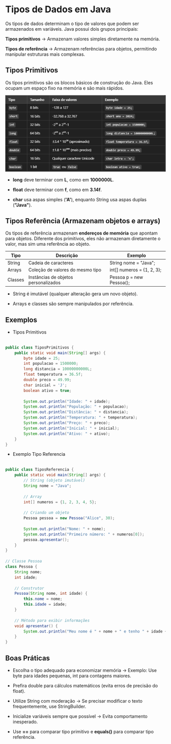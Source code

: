 # Tipos de Dados em Java

Os tipos de dados determinam o tipo de valores que podem ser armazenados em variáveis. Java possui dois grupos principais:

**Tipos primitivos** → Armazenam valores simples diretamente na memória.

**Tipos de referência** → Armazenam referências para objetos, permitindo manipular estruturas mais complexas.

## Tipos Primitivos

Os tipos primitivos são os blocos básicos de construção do Java. Eles ocupam um espaço fixo na memória e são mais rápidos.

![Tipos de Dados](tipos_de_dados.png)

- **long** deve terminar com **L**, como em **1000000L**.

- **float** deve terminar com **f**, como em **3.14f**.

- **char** usa aspas simples (**'A'**), enquanto String usa aspas duplas (**"Java"**).

## Tipos Referência (Armazenam objetos e arrays)

Os tipos de referência armazenam **endereços de memória** que apontam para objetos. Diferente dos primitivos, eles não armazenam diretamente o valor, mas sim uma referência ao objeto.

| Tipo    | Descrição                             | Exemplo                       |
|---------|---------------------------------------|-------------------------------|
| String  | Cadeia de caracteres                  | String nome = "Java";         |
| Arrays  | Coleção de valores do mesmo tipo      | int[] numeros = {1, 2, 3};    |
| Classes | Instâncias de objetos personalizados  | Pessoa p = new Pessoa();      |

- String é imutável (qualquer alteração gera um novo objeto).

- Arrays e classes são sempre manipulados por referência.

## Exemplos 

- Tipos Primitivos

``` Java

public class TiposPrimitivos {
    public static void main(String[] args) {
        byte idade = 25;
        int populacao = 1500000;
        long distancia = 10000000000L;
        float temperatura = 36.5f;
        double preco = 49.99;
        char inicial = 'J';
        boolean ativo = true;

        System.out.println("Idade: " + idade);
        System.out.println("População: " + populacao);
        System.out.println("Distância: " + distancia);
        System.out.println("Temperatura: " + temperatura);
        System.out.println("Preço: " + preco);
        System.out.println("Inicial: " + inicial);
        System.out.println("Ativo: " + ativo);
    }
}

```

- Exemplo Tipo Referencia

``` Java

public class TiposReferencia {
    public static void main(String[] args) {
        // String (objeto imutável)
        String nome = "Java";
        
        // Array
        int[] numeros = {1, 2, 3, 4, 5};

        // Criando um objeto
        Pessoa pessoa = new Pessoa("Alice", 30);

        System.out.println("Nome: " + nome);
        System.out.println("Primeiro número: " + numeros[0]);
        pessoa.apresentar();
    }
}

// Classe Pessoa
class Pessoa {
    String nome;
    int idade;

    // Construtor
    Pessoa(String nome, int idade) {
        this.nome = nome;
        this.idade = idade;
    }

    // Método para exibir informações
    void apresentar() {
        System.out.println("Meu nome é " + nome + " e tenho " + idade + " anos.");
    }
}

```

## Boas Práticas

- Escolha o tipo adequado para economizar memória → Exemplo: Use byte para idades pequenas, int para contagens maiores.

- Prefira double para cálculos matemáticos (evita erros de precisão do float).

- Utilize String com moderação → Se precisar modificar o texto frequentemente, use StringBuilder.

- Inicialize variáveis sempre que possível → Evita comportamento inesperado.

- Use **==** para comparar tipo primitivo e **equals()** para comparar tipo referência.